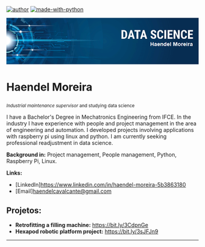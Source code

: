 [![author](https://img.shields.io/badge/author-haendel-moreira.svg)](https://www.linkedin.com/in/haendel-moreira-5b3863180)  [![made-with-python](https://img.shields.io/badge/Made%20with-Python-1f425f.svg)](https://www.python.org/)
<p align="center">
  <img src="banner.png" >
</p>

# Haendel Moreira
<sub>*Industrial maintenance supervisor* and studying data science</sub>

I have a Bachelor's Degree in Mechatronics Engineering from IFCE. In the industry I have experience with people and project management in the area of engineering and automation. I developed projects involving applications with raspberry pi using linux and python. I am currently seeking professional readjustment in data science.

**Background in:** Project management, People management, Python, Raspberry Pi, Linux.

**Links:**
* [LinkedIn]https://www.linkedin.com/in/haendel-moreira-5b3863180
* [Email]haendelcavalcante@gmail.com


## Projetos:

* **Retrofitting a filling machine:** https://bit.ly/3CdpnGe
* **Hexapod robotic platform project:** https://bit.ly/3sJFJn9
---




